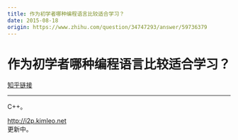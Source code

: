 ```yaml
---
title: 作为初学者哪种编程语言比较适合学习？
date: 2015-08-18
origin: https://www.zhihu.com/question/34747293/answer/59736379
---
```

# 作为初学者哪种编程语言比较适合学习？

[知乎链接](https://www.zhihu.com/question/34747293/answer/59736379)

---------

<span class="RichText ztext CopyrightRichText-richText" itemprop="text"><p>C++。</p><a href="https://link.zhihu.com/?target=http%3A//i2p.kimleo.net" class=" external" target="_blank" rel="nofollow noreferrer" data-za-detail-view-id="1043"><span class="invisible">http://</span><span class="visible">i2p.kimleo.net</span><span class="invisible"></span></a><br>更新中。</span>